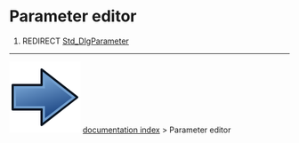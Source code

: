 # Parameter editor
1.  REDIRECT [Std_DlgParameter](Std_DlgParameter.md)



---
![](images/Button_right.svg) [documentation index](../README.md) > Parameter editor
